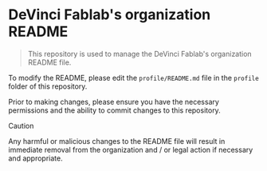 # DeVinci Fablab's organization README

> This repository is used to manage the DeVinci Fablab's organization README file.

To modify the README, please edit the `profile/README.md` file in the `profile` folder of this repository.

Prior to making changes, please ensure you have the necessary permissions and the ability to commit changes to this repository.

> [!CAUTION]
> Any harmful or malicious changes to the README file will result in immediate removal from the organization and / or legal action if necessary and appropriate.
